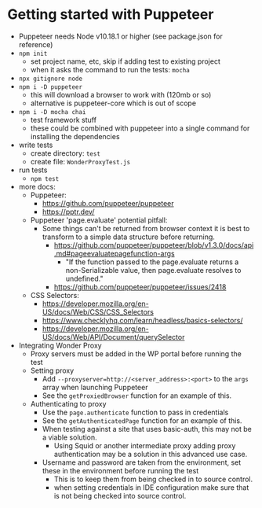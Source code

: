 # Getting started with Puppeteer
* Puppeteer needs Node v10.18.1 or higher (see package.json for reference)
* `npm init`
  * set project name, etc, skip if adding test to existing project
  * when it asks the command to run the tests: `mocha`
* `npx gitignore node`
* `npm i -D puppeteer`
  * this will download a browser to work with (120mb or so)
  * alternative is puppeteer-core which is out of scope
* `npm i -D mocha chai`
  * test framework stuff
  * these could be combined with puppeteer into a single command for installing the dependencies
* write tests
  * create directory: `test`
  * create file: `WonderProxyTest.js`
* run tests
  * `npm test`
* more docs:
  * Puppeteer:
    * https://github.com/puppeteer/puppeteer
    * https://pptr.dev/
  * Puppeteer 'page.evaluate' potential pitfall:
    * Some things can't be returned from browser context it is best to transform to a simple data structure before returning.
      * https://github.com/puppeteer/puppeteer/blob/v1.3.0/docs/api.md#pageevaluatepagefunction-args
        * "If the function passed to the page.evaluate returns a non-Serializable value, then page.evaluate resolves to undefined."
      * https://github.com/puppeteer/puppeteer/issues/2418
  * CSS Selectors:
    * https://developer.mozilla.org/en-US/docs/Web/CSS/CSS_Selectors
    * https://www.checklyhq.com/learn/headless/basics-selectors/
    * https://developer.mozilla.org/en-US/docs/Web/API/Document/querySelector
* Integrating Wonder Proxy
  * Proxy servers must be added in the WP portal before running the test
  * Setting proxy
    * Add `--proxyserver=http://<server_address>:<port>` to the `args` array when launching Puppeteer
    * See the `getProxiedBrowser` function for an example of this.
  * Authenticating to proxy
    * Use the `page.authenticate` function to pass in credentials
    * See the `getAuthenticatedPage` function for an example of this.
    * When testing against a site that uses basic-auth, this may not be a viable solution.
      * Using Squid or another intermediate proxy adding proxy authentication may be a solution in this advanced use case.
    * Username and password are taken from the environment, set these in the environment before running the test
      * This is to keep them from being checked in to source control.
      * when setting credentials in IDE configuration make sure that is not being checked into source control.
  
  
